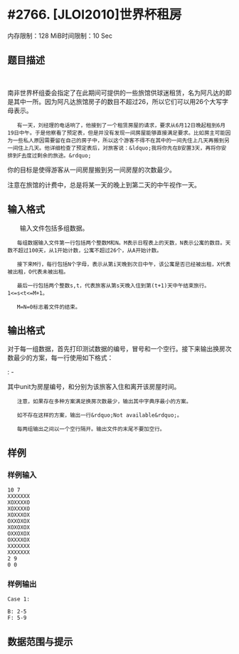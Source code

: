 # #2766. [JLOI2010]世界杯租房

内存限制：128 MiB时间限制：10 Sec

## 题目描述

      　     　   

 

南非世界杯组委会指定了在此期间可提供的一些旅馆供球迷租赁，名为阿凡达的即是其中一所。因为阿凡达旅馆房子的数目不超过26，所以它们可以用26个大写字母表示。

       有一天，刘经理的电话响了，他接到了一个租赁房屋的请求，要求从6月12日晚起租到6月19日中午。于是他察看了预定表，但是并没有发现一间房屋能够直接满足要求。比如房主可能因为一些私人原因需要留在自己的房子中，所以这个游客不得不在其中的一间先住上几天再搬到另一间住上几天。他详细检查了预定表后，对旅客说：&ldquo;我将你先在B安置3天，再将你安排到F去度过剩余的旅途。&rdquo;

你的目标是使得游客从一间房屋搬到另一间房屋的次数最少。

注意在旅馆的计费中，总是将某一天的晚上到第二天的中午视作一天。　　　

## 输入格式

　　输入文件包括多组数据。

       每组数据输入文件第一行包括两个整数M和N。M表示日程表上的天数，N表示公寓的数目。天数不超过100天，从1开始计数，公寓不超过26个，从A开始计数。

       接下来M行，每行包括N个字母，表示从第i天晚到次日中午，该公寓是否已经被出租，X代表被出租，O代表未被出租。

       最后一行包括两个整数s,t，代表旅客从第s天晚入住到第(t+1)天中午结束旅行。1<=s<t<=M+1。

       M=N=0标志着文件的结束。

## 输出格式

 

对于每一组数据，首先打印测试数据的编号，冒号和一个空行。接下来输出换房次数最少的方案，每一行使用如下格式：

<unit>: <start date>-<end date>

其中unit为房屋编号，<start data>和<end data>分别为该旅客入住和离开该房屋时间。

       注意，如果存在多种方案满足换房次数最少，输出其中字典序最小的方案。

       如不存在这样的方案，输出一行&rdquo;Not available&rdquo;。

       每两组输出之间以一个空行隔开。输出文件的末尾不要加空行。

## 样例

### 样例输入

    
    10 7
    XXXXXXX
    XOXXXXO
    XOXXXXO
    XOXXXOX
    OXXOXOX
    XOXOXOX
    OXXOXOX
    OXXXXOX
    XXXXXXX
    XXXXXXX
    2 9
    0 0
    
    

### 样例输出

    
    Case 1:
    
    B: 2-5
    F: 5-9
    
    

## 数据范围与提示
